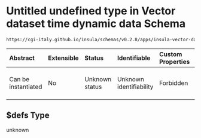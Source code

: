 # Untitled undefined type in Vector dataset time dynamic data Schema

```txt
https://cgi-italy.github.io/insula/schemas/v0.2.8/apps/insula-vector-dataset-time-dynamic-data.schema.json#/$defs
```



| Abstract            | Extensible | Status         | Identifiable            | Custom Properties | Additional Properties | Access Restrictions | Defined In                                                                                                                                       |
| :------------------ | :--------- | :------------- | :---------------------- | :---------------- | :-------------------- | :------------------ | :----------------------------------------------------------------------------------------------------------------------------------------------- |
| Can be instantiated | No         | Unknown status | Unknown identifiability | Forbidden         | Allowed               | none                | [insula-vector-dataset-time-dynamic-data.schema.json\*](schemas/apps/insula-vector-dataset-time-dynamic-data.schema.json) |

## $defs Type

unknown
